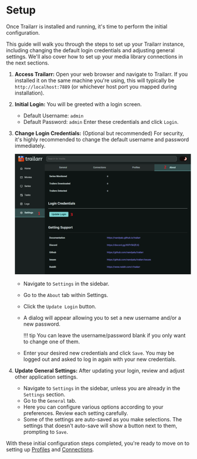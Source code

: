 # Setup

Once Trailarr is installed and running, it's time to perform the initial configuration. 

This guide will walk you through the steps to set up your Trailarr instance, including changing the default login credentials and adjusting general settings. We'll also cover how to set up your media library connections in the next sections.

1.  **Access Trailarr:**
    Open your web browser and navigate to Trailarr. If you installed it on the same machine you're using, this will typically be `http://localhost:7889` (or whichever host port you mapped during installation).

2.  **Initial Login:**
    You will be greeted with a login screen.
    *   Default Username: `admin`
    *   Default Password: `admin`
    Enter these credentials and click `Login`.

3.  **Change Login Credentials:** (Optional but recommended)
    For security, it's highly recommended to change the default username and password immediately.

    ![Update Login](update-login.png)

    *   Navigate to `Settings` in the sidebar.
    *   Go to the `About` tab within Settings.
    *   Click the `Update Login` button.
    *   A dialog will appear allowing you to set a new username and/or a new password.

        !!! tip 
            You can leave the username/password blank if you only want to change one of them.
        
    *   Enter your desired new credentials and click `Save`. You may be logged out and asked to log in again with your new credentials.

4.  **Update General Settings:**
    After updating your login, review and adjust other application settings.
    *   Navigate to `Settings` in the sidebar, unless you are already in the `Settings` section.
    *   Go to the `General` tab.
    *   Here you can configure various options according to your preferences. Review each setting carefully.
    *   Some of the settings are auto-saved as you make selections. The settings that doesn't auto-save will show a button next to them, prompting to `Save`.

With these initial configuration steps completed, you're ready to move on to setting up [Profiles](./profiles.md) and [Connections](./connections.md).
